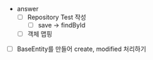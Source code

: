 - answer
  - [ ] Repository Test 작성
    - [ ] save -> findById
  - [ ] 객체 맵핑
- [ ] BaseEntity를 만들어 create, modified 처리하기